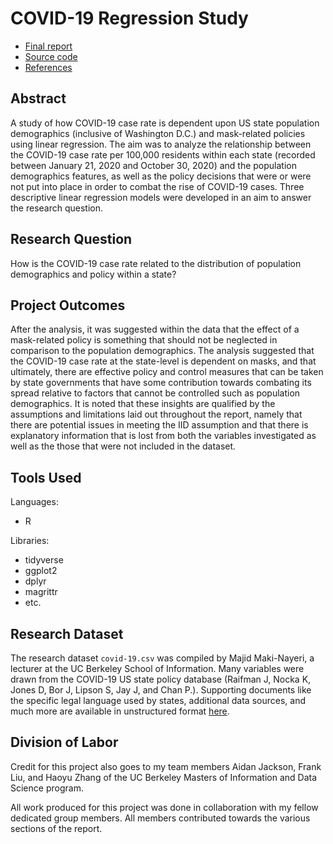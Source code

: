 # COVID-19 Regression Study

- [Final report](Jackson_Liu_Temlock_Zhang_Lab2_Final_Report.pdf)
- [Source code](Jackson_Liu_Temlock_Zhang_Lab2_Final_Report.Rmd)
- [References](references.bib)

## Abstract
A study of how COVID-19 case rate is dependent upon US state population demographics (inclusive of Washington D.C.) and mask-related policies using linear regression. The aim was to analyze the relationship between the COVID-19 case rate per 100,000 residents within each state (recorded between January 21, 2020 and October 30, 2020) and the population demographics features, as well as the policy decisions that were or were not put into place in order to combat the rise of COVID-19 cases. Three descriptive linear regression models were developed in an aim to answer the research question.

## Research Question
How is the COVID-19 case rate related to the distribution of population demographics and policy within a state?

## Project Outcomes

After the analysis, it was suggested within the data that the effect of a mask-related policy is something that should not be neglected in comparison to the population demographics. The analysis suggested that the COVID-19 case rate at the state-level is dependent on masks, and that ultimately, there are effective policy and control measures that can be taken by state governments that have some contribution towards combating its spread relative to factors that cannot be controlled such as population demographics. It is noted that these insights are qualified by the assumptions and limitations laid out throughout the report, namely that there are potential issues in meeting the IID assumption and that there is explanatory information that is lost from both the variables investigated as well as the those that were not included in the dataset.

## Tools Used

Languages:
- R

Libraries:
- tidyverse
- ggplot2
- dplyr
- magrittr
- etc.

## Research Dataset

The research dataset `covid-19.csv` was compiled by Majid Maki-Nayeri, a lecturer at the UC Berkeley School of Information. Many variables were drawn from the COVID-19 US state policy database (Raifman J, Nocka K, Jones D, Bor J, Lipson S, Jay J, and Chan P.). Supporting documents like the specific legal language used by states, additional data sources, and much more are available in unstructured format [here](https://tinyurl.com/statepolicysources).

## Division of Labor

Credit for this project also goes to my team members Aidan Jackson, Frank Liu, and Haoyu Zhang of the UC Berkeley Masters of Information and Data Science program.

All work produced for this project was done in collaboration with my fellow dedicated group members. All members contributed towards the various sections of the report.
